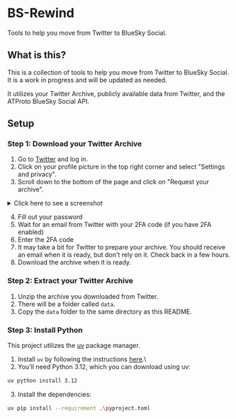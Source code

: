 # BS-Rewind
Tools to help you move from Twitter to BlueSky Social.

## What is this?
This is a collection of tools to help you move from Twitter to BlueSky Social. It is a work in progress and will be updated as needed.

It utilizes your Twitter Archive, publicly available data from Twitter, and the ATProto BlueSky Social API.

## Setup

### Step 1: Download your Twitter Archive
1. Go to [Twitter](https://twitter.com) and log in.
2. Click on your profile picture in the top right corner and select "Settings and privacy".
3. Scroll down to the bottom of the page and click on "Request your archive".
  <details>
  <summary>Click here to see a screenshot</summary>
  
  ![request-archive.png](assets%2Frequest-archive.png)
  </details>

4. Fill out your password
5. Wait for an email from Twitter with your 2FA code (if you have 2FA enabled)
6. Enter the 2FA code
7. It may take a bit for Twitter to prepare your archive. You should receive an email when it is ready, but don't rely on it. Check back in a few hours.
8. Download the archive when it is ready.

### Step 2: Extract your Twitter Archive
1. Unzip the archive you downloaded from Twitter.
2. There will be a folder called `data`.
3. Copy the `data` folder to the same directory as this README.

### Step 3: Install Python

This project utilizes the [uv](https://github.com/astral-sh/uv) package manager.

1. Install `uv` by following the instructions [here](https://docs.astral.sh/uv/getting-started/installation/).\
2. You'll need Python 3.12, which you can download using uv:
```sh
uv python install 3.12
```

3. Install the dependencies:
```sh
uv pip install --requirement .\pyproject.toml
```



